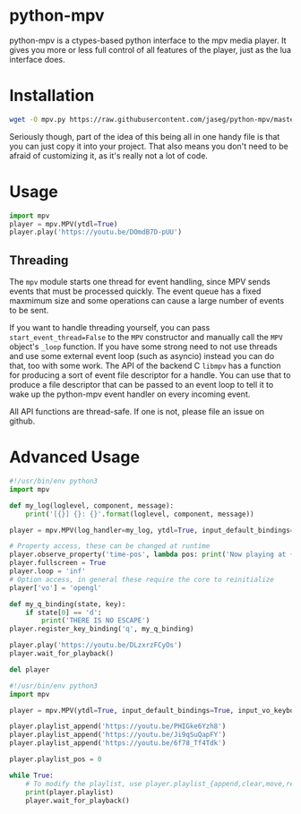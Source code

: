 python-mpv
==========

python-mpv is a ctypes-based python interface to the mpv media player. It gives you more or less full control of all
features of the player, just as the lua interface does.

Installation
============
```bash
wget -O mpv.py https://raw.githubusercontent.com/jaseg/python-mpv/master/mpv.py
```

Seriously though, part of the idea of this being all in one handy file is that you can just copy it into your project.
That also means you don't need to be afraid of customizing it, as it's really not a lot of code. 

Usage
=====
```python
import mpv
player = mpv.MPV(ytdl=True)
player.play('https://youtu.be/DOmdB7D-pUU')
```

Threading
---------
The ```mpv``` module starts one thread for event handling, since MPV sends events that must be processed quickly. The event queue has a fixed maxmimum size and some operations can cause a large number of events to be sent.

If you want to handle threading yourself, you can pass ```start_event_thread=False``` to the ```MPV``` constructor and manually call the ```MPV``` object's ```_loop``` function. If you have some strong need to not use threads and use some external event loop (such as asyncio) instead you can do that, too with some work. The API of the backend C ```libmpv``` has a function for producing a sort of event file descriptor for a handle. You can use that to produce a file descriptor that can be passed to an event loop to tell it to wake up the python-mpv event handler on every incoming event.

All API functions are thread-safe. If one is not, please file an issue on github.

Advanced Usage
==============
```python
#!/usr/bin/env python3
import mpv

def my_log(loglevel, component, message):
	print('[{}] {}: {}'.format(loglevel, component, message))

player = mpv.MPV(log_handler=my_log, ytdl=True, input_default_bindings=True, input_vo_keyboard=True)

# Property access, these can be changed at runtime
player.observe_property('time-pos', lambda pos: print('Now playing at {:.2f}s'.format(pos)))
player.fullscreen = True
player.loop = 'inf'
# Option access, in general these require the core to reinitialize
player['vo'] = 'opengl'

def my_q_binding(state, key):
    if state[0] == 'd':
        print('THERE IS NO ESCAPE')
player.register_key_binding('q', my_q_binding)

player.play('https://youtu.be/DLzxrzFCyOs')
player.wait_for_playback()

del player

```

```python
#!/usr/bin/env python3
import mpv

player = mpv.MPV(ytdl=True, input_default_bindings=True, input_vo_keyboard=True)

player.playlist_append('https://youtu.be/PHIGke6Yzh8')
player.playlist_append('https://youtu.be/Ji9qSuQapFY')
player.playlist_append('https://youtu.be/6f78_Tf4Tdk')

player.playlist_pos = 0

while True:
    # To modify the playlist, use player.playlist_{append,clear,move,remove}. player.playlist is read-only
	print(player.playlist)
	player.wait_for_playback()
```

